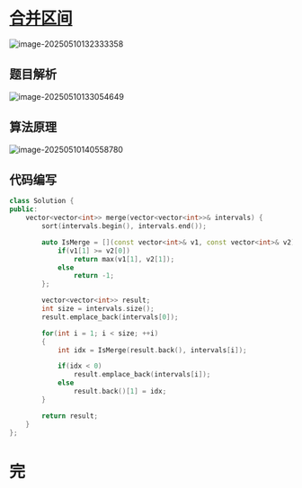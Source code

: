 # [合并区间](https://leetcode.cn/problems/merge-intervals/)

![image-20250510132333358](https://md-wind.oss-cn-nanjing.aliyuncs.com/md/20250510132333440.png)

## 题目解析

![image-20250510133054649](https://md-wind.oss-cn-nanjing.aliyuncs.com/md/20250510133054766.png)

## 算法原理

![image-20250510140558780](https://md-wind.oss-cn-nanjing.aliyuncs.com/md/20250510140559217.png)

## 代码编写

```cpp
class Solution {
public:
    vector<vector<int>> merge(vector<vector<int>>& intervals) {
        sort(intervals.begin(), intervals.end());

        auto IsMerge = [](const vector<int>& v1, const vector<int>& v2){
            if(v1[1] >= v2[0])
                return max(v1[1], v2[1]);
            else
                return -1;
        };

        vector<vector<int>> result;
        int size = intervals.size();
        result.emplace_back(intervals[0]);

        for(int i = 1; i < size; ++i)
        {
            int idx = IsMerge(result.back(), intervals[i]);

            if(idx < 0)
                result.emplace_back(intervals[i]);
            else
                result.back()[1] = idx;
        }

        return result;
    }
};
```

# 完